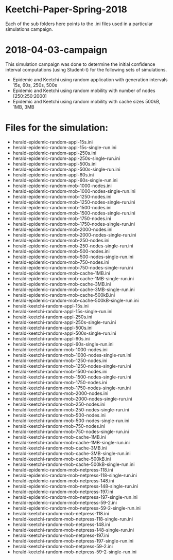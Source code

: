 # Keetchi-Paper-Spring-2018

Each of the sub folders here points to the .ini files used in a particular simulations campaign.
# 2018-04-03-campaign

This simulation campaign was done to determine the initial confidence interval computations (using Student-t) for the following sets of simulations.

- Epidemic and Keetchi using random application with generation intervals 15s, 60s, 250s, 500s
- Epidemic and Keetchi using random mobility with number of nodes [250:250:2000]
- Epidemic and Keetchi using random mobility with cache sizes 500kB, 1MB, 3MB


# Files for the simulation:

- herald-epidemic-random-appl-15s.ini
- herald-epidemic-random-appl-15s-single-run.ini
- herald-epidemic-random-appl-250s.ini
- herald-epidemic-random-appl-250s-single-run.ini
- herald-epidemic-random-appl-500s.ini
- herald-epidemic-random-appl-500s-single-run.ini
- herald-epidemic-random-appl-60s.ini
- herald-epidemic-random-appl-60s-single-run.ini
- herald-epidemic-random-mob-1000-nodes.ini
- herald-epidemic-random-mob-1000-nodes-single-run.ini
- herald-epidemic-random-mob-1250-nodes.ini
- herald-epidemic-random-mob-1250-nodes-single-run.ini
- herald-epidemic-random-mob-1500-nodes.ini
- herald-epidemic-random-mob-1500-nodes-single-run.ini
- herald-epidemic-random-mob-1750-nodes.ini
- herald-epidemic-random-mob-1750-nodes-single-run.ini
- herald-epidemic-random-mob-2000-nodes.ini
- herald-epidemic-random-mob-2000-nodes-single-run.ini
- herald-epidemic-random-mob-250-nodes.ini
- herald-epidemic-random-mob-250-nodes-single-run.ini
- herald-epidemic-random-mob-500-nodes.ini
- herald-epidemic-random-mob-500-nodes-single-run.ini
- herald-epidemic-random-mob-750-nodes.ini
- herald-epidemic-random-mob-750-nodes-single-run.ini
- herald-epidemic-random-mob-cache-1MB.ini
- herald-epidemic-random-mob-cache-1MB-single-run.ini
- herald-epidemic-random-mob-cache-3MB.ini
- herald-epidemic-random-mob-cache-3MB-single-run.ini
- herald-epidemic-random-mob-cache-500kB.ini
- herald-epidemic-random-mob-cache-500kB-single-run.ini
- herald-keetchi-random-appl-15s.ini
- herald-keetchi-random-appl-15s-single-run.ini
- herald-keetchi-random-appl-250s.ini
- herald-keetchi-random-appl-250s-single-run.ini
- herald-keetchi-random-appl-500s.ini
- herald-keetchi-random-appl-500s-single-run.ini
- herald-keetchi-random-appl-60s.ini
- herald-keetchi-random-appl-60s-single-run.ini
- herald-keetchi-random-mob-1000-nodes.ini
- herald-keetchi-random-mob-1000-nodes-single-run.ini
- herald-keetchi-random-mob-1250-nodes.ini
- herald-keetchi-random-mob-1250-nodes-single-run.ini
- herald-keetchi-random-mob-1500-nodes.ini
- herald-keetchi-random-mob-1500-nodes-single-run.ini
- herald-keetchi-random-mob-1750-nodes.ini
- herald-keetchi-random-mob-1750-nodes-single-run.ini
- herald-keetchi-random-mob-2000-nodes.ini
- herald-keetchi-random-mob-2000-nodes-single-run.ini
- herald-keetchi-random-mob-250-nodes.ini
- herald-keetchi-random-mob-250-nodes-single-run.ini
- herald-keetchi-random-mob-500-nodes.ini
- herald-keetchi-random-mob-500-nodes-single-run.ini
- herald-keetchi-random-mob-750-nodes.ini
- herald-keetchi-random-mob-750-nodes-single-run.ini
- herald-keetchi-random-mob-cache-1MB.ini
- herald-keetchi-random-mob-cache-1MB-single-run.ini
- herald-keetchi-random-mob-cache-3MB.ini
- herald-keetchi-random-mob-cache-3MB-single-run.ini
- herald-keetchi-random-mob-cache-500kB.ini
- herald-keetchi-random-mob-cache-500kB-single-run.ini
- herald-epidemic-random-mob-netpress-118.ini
- herald-epidemic-random-mob-netpress-118-single-run.ini
- herald-epidemic-random-mob-netpress-148.ini
- herald-epidemic-random-mob-netpress-148-single-run.ini
- herald-epidemic-random-mob-netpress-197.ini
- herald-epidemic-random-mob-netpress-197-single-run.ini
- herald-epidemic-random-mob-netpress-59-2.ini
- herald-epidemic-random-mob-netpress-59-2-single-run.ini
- herald-keetchi-random-mob-netpress-118.ini
- herald-keetchi-random-mob-netpress-118-single-run.ini
- herald-keetchi-random-mob-netpress-148.ini
- herald-keetchi-random-mob-netpress-148-single-run.ini
- herald-keetchi-random-mob-netpress-197.ini
- herald-keetchi-random-mob-netpress-197-single-run.ini
- herald-keetchi-random-mob-netpress-59-2.ini
- herald-keetchi-random-mob-netpress-59-2-single-run.ini
